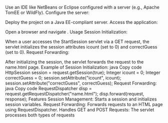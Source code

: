

Use an IDE like NetBeans or Eclipse configured with a server (e.g., Apache TomEE or WildFly).
Configure the server:

Deploy the project on a Java EE-compliant server.
Access the application:

Open a browser and navigate .
Usage
Session Initialization:

When a user accesses the StartSession servlet via a GET request, the servlet initializes the session attributes icount (set to 0) and correctGuess (set to 0).
Request Forwarding:

After initializing the session, the servlet forwards the request to the name.html page.
Example of Session Initialization:
java
Copy code
HttpSession session = request.getSession(true);
Integer icount = 0;
Integer correctGuess = 0;
session.setAttribute("icount", icount);
session.setAttribute("correctGuess", correctGuess);
Request Forwarding:
java
Copy code
RequestDispatcher disp = request.getRequestDispatcher("name.html");
disp.forward(request, response);
Features
Session Management: Starts a session and initializes session variables.
Request Forwarding: Forwards requests to an HTML page using RequestDispatcher.
Handles GET and POST Requests: The servlet processes both types of requests
